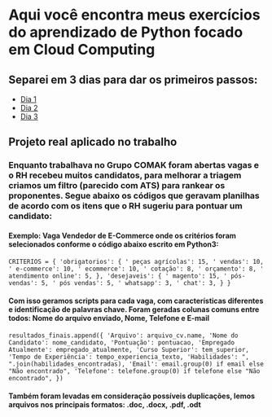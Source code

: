 # Aqui você encontra meus exercícios do aprendizado de Python focado em Cloud Computing

## Separei em 3 dias para dar os primeiros passos:

* [Dia 1](https://github.com/julioccamargo/aprendendo-python/blob/main/dia_01_gerador_de_nomes.py)
* [Dia 2](https://github.com/julioccamargo/aprendendo-python/blob/main/dia_02_analisador_de_recursos.py)
* [Dia 3](https://github.com/julioccamargo/aprendendo-python/blob/main/dia_03_inventario_aws.py)


## Projeto real aplicado no trabalho
### Enquanto trabalhava no Grupo COMAK foram abertas vagas e o RH recebeu muitos candidatos, para melhorar a triagem criamos um filtro (parecido com ATS) para rankear os proponentes. Segue abaixo os códigos que geravam planilhas de acordo com os itens que o RH sugeriu para pontuar um candidato:

#### Exemplo: Vaga Vendedor de E-Commerce onde os critérios foram selecionados conforme o código abaixo escrito em Python3:

``CRITERIOS = {
    'obrigatorios': {
        ' peças agrícolas': 15, ' vendas': 10, ' e-commerce': 10,
        ' ecommerce': 10, ' cotação': 8, ' orçamento': 8, ' atendimento online': 5,
    },
    'desejaveis': {
        ' magento': 15, ' pós-vendas': 5, ' pós vendas': 5, ' whatsapp': 3, ' chat': 3,
    }
}``

#### Com isso geramos scripts para cada vaga, com características diferentes e identificação de palavras chave. Foram geradas colunas comuns entre todos: Nome do arquivo enviado, Nome, Telefone e E-mail

`resultados_finais.append({
        'Arquivo': arquivo_cv.name, 'Nome do Candidato': nome_candidato, 'Pontuação': pontuacao,
        'Empregado Atualmente': empregado_atualmente, 'Curso Superior': tem_superior,
        'Tempo de Experiência': tempo_experiencia_texto, 'Habilidades': ", ".join(habilidades_encontradas),
        'Email': email.group(0) if email else "Não encontrado",
        'Telefone': telefone.group(0) if telefone else "Não encontrado",
    })`

    
#### Também foram levadas em consideração possíveis duplicações, lemos arquivos nos principais formatos: .doc, .docx, .pdf, .odt
